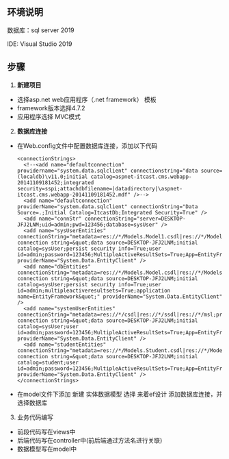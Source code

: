 ## 环境说明
数据库：sql server 2019

IDE: Visual Studio 2019

## 步骤

1. **新建项目**

* 选择asp.net web应用程序（.net framework）  模板
* framework版本选择4.7.2
* 应用程序选择 MVC模式

2. **数据库连接**

* 在Web.config文件中配置数据库连接，添加以下代码

	  <connectionStrings>
		<!--<add name="defaultconnection" providername="system.data.sqlclient" connectionstring="data source=(localdb)\v11.0;initial catalog=aspnet-itcast.cms.webapp-20141109181452;integrated security=sspi;attachdbfilename=|datadirectory|\aspnet-itcast.cms.webapp-20141109181452.mdf" />-->
		<add name="defaultconnection" providerName="system.data.sqlclient" connectionString="Data Source=.;Initial Catalog=ItcastDb;Integrated Security=True" />
		<add name="connStr" connectionString="server=DESKTOP-JFJ2LNM;uid=admin;pwd=123456;database=sysUser" />
		<add name="sysUserEntities" connectionString="metadata=res://*/Models.Model1.csdl|res://*/Models.Model1.ssdl|res://*/Models.Model1.msl;provider=System.Data.SqlClient;provider connection string=&quot;data source=DESKTOP-JFJ2LNM;initial catalog=sysUser;persist security info=True;user id=admin;password=123456;MultipleActiveResultSets=True;App=EntityFramework&quot;" providerName="System.Data.EntityClient" />
		<add name="dbEntities" connectionString="metadata=res://*/Models.Model.csdl|res://*/Models.Model.ssdl|res://*/Models.Model.msl;provider=System.Data.SqlClient;provider connection string=&quot;data source=DESKTOP-JFJ2LNM;initial catalog=sysUser;persist security info=True;user id=admin;multipleactiveresultsets=True;application name=EntityFramework&quot;" providerName="System.Data.EntityClient" />
		<add name="systemUserEntities" connectionString="metadata=res://*/csdl|res://*/ssdl|res://*/msl;provider=System.Data.SqlClient;provider connection string=&quot;data source=DESKTOP-JFJ2LNM;initial catalog=sysUser;user id=admin;password=123456;MultipleActiveResultSets=True;App=EntityFramework&quot;" providerName="System.Data.EntityClient" />
		<add name="studentEntities" connectionString="metadata=res://*/Models.Student.csdl|res://*/Models.Student.ssdl|res://*/Models.Student.msl;provider=System.Data.SqlClient;provider connection string=&quot;data source=DESKTOP-JFJ2LNM;initial catalog=student;user id=admin;password=123456;MultipleActiveResultSets=True;App=EntityFramework&quot;" providerName="System.Data.EntityClient" />
	  </connectionStrings>

* 在model文件下添加 新建 实体数据模型 选择 来着ef设计 添加数据库连接，并选择数据库

3. 业务代码编写

* 前段代码写在views中
* 后端代码写在controller中(前后端通过方法名进行关联)
* 数据模型写在model中

  